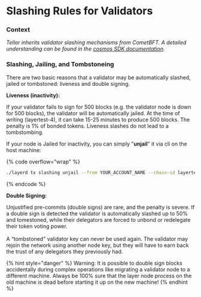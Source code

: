 # Slashing Rules for Validators

### Context

_Tellor inherits validator slashing mechanisms from CometBFT.  A detailed understanding can be found in the_ [_cosmos SDK documentation_](https://docs.cosmos.network/main/build/modules/slashing)_._&#x20;

### Slashing, Jailing, and Tombstoneing

There are two basic reasons that a validator may be automatically slashed, jailed or tombstoned: liveness and double signing.

**Liveness (inactivity):**

If your validator fails to sign for 500 blocks (e.g. the validator node is down for 500 blocks), the validator will be automatically jailed. At the time of writing (layertest-4), it can take 15-25 minutes to produce 500 blocks. The penalty is 1% of bonded tokens. Liveness slashes do not lead to a tombstombing.

If your node is Jailed for inactivity, you can simply "**unjail**" it via cli on the host machine:

{% code overflow="wrap" %}
```bash
./layerd tx slashing unjail --from YOUR_ACCOUNT_NAME --chain-id layertest-4 --fees 5loya --yes
```
{% endcode %}

**Double Signing:**

Unjustified pre-commits (double signs) are rare, and the penalty is severe. If a double sign is detected the validator is automatically slashed up to 50% and tomestoned, while their delegators are forced to unbond or redelegate their token voting power. \
\
A “tombstoned" validator key can never be used again. The validator may rejoin the network using another node key, but they will have to earn back the trust of any delegators they previously had.

{% hint style="danger" %}
Warning: It is possible to double sign blocks accidentally during complex operations like migrating a validator node to a different machine. Always be 100% sure that the layer node process on the old machine is dead before starting it up on the new machine!
{% endhint %}
